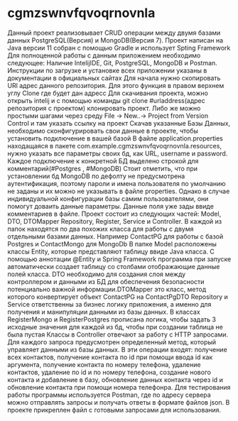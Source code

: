 # cgmzswnvfqvoqrnovnla
Данный проект реализовывает CRUD операции между двумя базами данных PostgreSQL(Версия) и MongoDB(Версия 7). Проект написан на Java версии 11 собран с помощью Gradle и использует Spting Framework 
Для полноценной работы с данным приложением необходимо следующее: Наличие IntelijIDE, Git, PostgreSQL, MongoDB и Postman. Инструкции по загрузке и установке всех приложении указаны в документации в официальных сайтах
Для начала нужно скопировать URl адрес данного репозитория. Для этого функция в правом верхнем углу Clone где будет дан адресс
Для скачивания проекта, можно открыть intelij и с помощью команды git clone #urladdress(адрес репозитория с проектом) клонировать проект. Либо же можно простыми шагами через среду File -> New..-> Project from Version Control и там указать ссылку на проект
Скачав указанные Базы Данных, необходимо сконфигурировать свои данные в проекте, чтобы установить подключение в вашей базой
В файле application.properties находащаяся в пакете com.example.cgmzswnvfqvoqrnovnla.resources, нужно указать все параметры своих бд, как URL, username и password. Каждое подключение к конкретной БД выделено строкой для комментарий(#Postgres , #MongoDB)
Стоит отметить, что при установлении бд MongoDB по дефолту не предусмотрена аутентификация, поэтому пароли и имена пользователя по умолчанию не заданы и их можно не указывать в файле properties. Однако в случае индивидуальной конфигурации базы самим пользователями, они помогут доваить данные параметры. Данные поля уже зады ввиде комментариев в файле.
Проект состоит из следующих частей: Model, DTO, DTOMapper Repository, Register, Service и Controller. В каждой из папок находятся по два похожих класса для работы с двумя отдельными базами данных. Например ContactPG для работы с базой Postgres и ContactMongo для MongoDb
В папке Model расположены классы Entity, которые представляют таблицу ввиде Java класса. С помощью аннотации @Entity и Spring Framework программа при запуске автоматически создает таблицу со столбами отображающие данные полей класса.
DTO необходимо для создания слоя между контроллером и данными из БД для обеспечения безопасности потенциально важной информации.DTOMapper это класс, метод которого конвертирует объект ContactPG на ContactPgDTO
Repository и Service ответственны за бизнес логику приложения, а именно для получения и манипуляции данными из базы данных. 
В классах RegisterMongo и RegisterPostgres прописана логика, чтобы задать 3 исходные значения для каждой из бд, чтобы при создании таблица не была пустая
Классы в Сontroller отвечают за работу с HTTP запросами. Для каждого запроса предусмотрен определенный метод, который управляет данными из базы данных. В эти операции входят: получение всех контактов, получение контакта по id при помощи ввода id как аргумента, получение контакта по номеру телефона, удаление контактов, удаление по id и по номеру телефона, создание нового контакта и добавление в базу, обновление данных контакта через id и обновление контакта при помощи номера телефонра. 
Для тестирования работы программы используется Postman, где по адресу сервера можно отправлять запросы и получать ответы в формате файлов json. В проекте прикреплен файл с готовыми запросами для использования.
